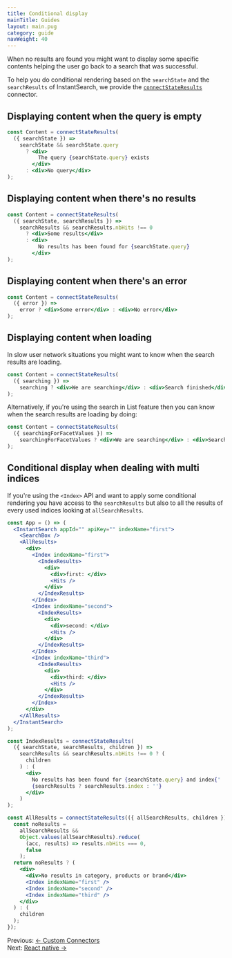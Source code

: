 ```yaml
---
title: Conditional display
mainTitle: Guides
layout: main.pug
category: guide
navWeight: 40
---
```


When no results are found you might want to display some specific contents helping the user go back
to a search that was successful. 

To help you do conditional rendering based on the `searchState` and the 
`searchResults` of InstantSearch, we provide the [`connectStateResults`](connectors/connectStateResults.html) connector. 

## Displaying content when the query is empty

```jsx
const Content = connectStateResults(
  ({ searchState }) =>
    searchState && searchState.query
      ? <div>
          The query {searchState.query} exists
        </div>
      : <div>No query</div>
);
```

## Displaying content when there's no results

```jsx
const Content = connectStateResults(
  ({ searchState, searchResults }) =>
    searchResults && searchResults.nbHits !== 0
      ? <div>Some results</div>
      : <div>
          No results has been found for {searchState.query}
        </div>
);
```

## Displaying content when there's an error

```jsx
const Content = connectStateResults(
  ({ error }) =>
    error ? <div>Some error</div> : <div>No error</div>
);
```

## Displaying content when loading

In slow user network situations you might want to know when the search results are loading.

```jsx
const Content = connectStateResults(
  ({ searching }) =>
    searching ? <div>We are searching</div> : <div>Search finished</div>
);
```

Alternatively, if you're using the search in List feature then you can know when the search results are loading by doing: 

```jsx
const Content = connectStateResults(
  ({ searchingForFacetValues }) =>
    searchingForFacetValues ? <div>We are searching</div> : <div>Search finished</div>
);
```

## Conditional display when dealing with multi indices

If you're using the `<Index>` API and want to apply some conditional rendering you have access to the `searchResults` but also to all the results of every used indices looking at `allSearchResults`. 

```jsx
const App = () => (
  <InstantSearch appId="" apiKey="" indexName="first">
    <SearchBox />
    <AllResults>
      <div>
        <Index indexName="first">
          <IndexResults>
            <div>
              <div>first: </div>
              <Hits />
            </div>
          </IndexResults>
        </Index>
        <Index indexName="second">
          <IndexResults>
            <div>
              <div>second: </div>
              <Hits />
            </div>
          </IndexResults>
        </Index>
        <Index indexName="third">
          <IndexResults>
            <div>
              <div>third: </div>
              <Hits />
            </div>
          </IndexResults>
        </Index>
      </div>
    </AllResults>
  </InstantSearch>
);

const IndexResults = connectStateResults(
  ({ searchState, searchResults, children }) =>
    searchResults && searchResults.nbHits !== 0 ? (
      children
    ) : (
      <div>
        No results has been found for {searchState.query} and index{' '}
        {searchResults ? searchResults.index : ''}
      </div>
    )
);

const AllResults = connectStateResults(({ allSearchResults, children }) => {
  const noResults =
    allSearchResults &&
    Object.values(allSearchResults).reduce(
      (acc, results) => results.nbHits === 0,
      false
    );
  return noResults ? (
    <div>
      <div>No results in category, products or brand</div>
      <Index indexName="first" />
      <Index indexName="second" />
      <Index indexName="third" />
    </div>
  ) : (
    children
  );
});
```


<div class="guide-nav">
    <div class="guide-nav-left">
        Previous: <a href="guide/Custom_connectors.html">← Custom Connectors</a>
    </div>
    <div class="guide-nav-right">
        Next: <a href="guide/React_native.html">React native →</a>
    </div>
</div>
